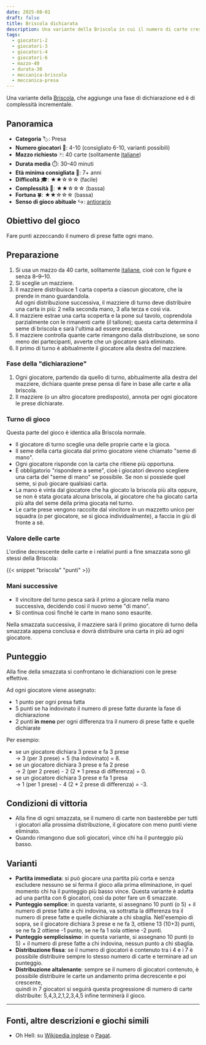 ```yaml
---
date: 2025-08-01
draft: false
title: Briscola dichiarata
description: Una variante della Briscola in cui il numero di carte cresce progressivamente e ad ogni turno i giocatori devono prevedere quante prese faranno, guadagnando o perdendo punti in base all’accuratezza della dichiarazione.
tags:
  - giocatori-2
  - giocatori-3
  - giocatori-4
  - giocatori-6
  - mazzo-40
  - durata-30
  - meccanica-briscola
  - meccanica-presa
---
```


Una variante della [Briscola](/giochi/briscola), che aggiunge una fase di dichiarazione ed è di complessità incrementale.

## Panoramica

- **Categoria** 🏷️: Presa
- **Numero giocatori** 👥: 4-10 (consigliato 6-10, varianti possibili)  
- **Mazzo richiesto** 🃏: 40 carte (solitamente [italiane](/info/dizionario/#italiane))
- **Durata media** ⏱️: 30–40 minuti  
- **Età minima consigliata** 🎂: 7+ anni  
- **Difficoltà** 🎓: ★★☆☆☆ (facile)  
- **Complessità** 🧠: ★★☆☆☆ (bassa)  
- **Fortuna** 🍀: ★★☆☆☆ (bassa)  
- **Senso di gioco abituale** ↪️: [antiorario](/info/dizionario#antiorario)

## Obiettivo del gioco

Fare punti azzeccando il numero di prese fatte ogni mano.

## Preparazione
1. Si usa un mazzo da 40 carte, solitamente [italiane](/info/dizionario/#italiane), cioè con le figure e senza 8–9–10.
1. Si sceglie un mazziere.
1. Il mazziere distribuisce 1 carta coperta a ciascun giocatore, che la prende in mano guardandola.  
    Ad ogni distribuzione successiva, il mazziere di turno deve distribuire una carta in più: 2 nella seconda mano, 3 alla terza e così via.
1. Il mazziere estrae una carta scoperta e la pone sul tavolo, coprendola parzialmente con le rimanenti carte (il tallone); questa carta determina il seme di briscola e sarà l'ultima ad essere pescata.
1. Il mazziere controlla quante carte rimangono dalla distribuzione, se sono meno dei partecipanti, avverte che un giocatore sarà eliminato.
1. Il primo di turno è abitualmente il giocatore alla destra del mazziere.

### Fase della "dichiarazione"

1. Ogni giocatore, partendo da quello di turno, abitualmente alla destra del mazziere, dichiara quante prese pensa di fare in base alle carte e alla briscola.
1. Il mazziere (o un altro giocatore predisposto), annota per ogni giocatore le prese dichiarate.


### Turno di gioco

Questa parte del gioco è identica alla Briscola normale.

- Il giocatore di turno sceglie una delle proprie carte e la gioca.
- Il seme della carta giocata dal primo giocatore viene chiamato "seme di mano".
- Ogni giocatore risponde con la carta che ritiene più opportuna.  
- È obbligatorio "rispondere a seme", cioè i giocatori devono scegliere una carta del "seme di mano" se possibile. Se non si possiede quel seme, si può giocare qualsiasi carta.
- La mano è vinta dal giocatore che ha giocato la briscola più alta oppure, se non è stata giocata alcuna briscola, al giocatore che ha giocato carta più alta del seme della prima giocata nel turno.
- Le carte prese vengono raccolte dal vincitore in un mazzetto unico per squadra (o per giocatore, se si gioca individualmente), a faccia in giù di fronte a sè.

### Valore delle carte

L'ordine decrescente delle carte e i relativi punti a fine smazzata sono gli stessi della Briscola:


{{< snippet "briscola" "punti" >}}

### Mani successive
- Il vincitore del turno pesca sarà il primo a giocare nella mano successiva, decidendo così il nuovo seme "di mano".
- Si continua così finché le carte in mano sono esaurite.

Nella smazzata successiva, il mazziere sarà il primo giocatore di turno della smazzata appena conclusa e dovrà distribuire una carta in più ad ogni giocatore.

## Punteggio

Alla fine della smazzata si confrontano le dichiarazioni con le prese effettive.  

Ad ogni giocatore viene assegnato:

- 1 punto per ogni presa fatta
- 5 punti se ha indovinato il numero di prese fatte durante la fase di dichiarazione
- 2 punti **in meno** per ogni differenza tra il numero di prese fatte e quelle dichiarate

Per esempio:
- se un giocatore dichiara 3 prese e fa 3 prese  
    → 3 (per 3 prese) + 5 (ha indovinato) = 8.
- se un giocatore dichiara 3 prese e fa 2 prese  
    → 2 (per 2 prese) - 2 (2 * 1 presa di differenza) = 0.
- se un giocatore dichiara 3 prese e fa 1 presa  
    → 1 (per 1 prese) - 4 (2 * 2 prese di differenza) = -3.

## Condizioni di vittoria
- Alla fine di ogni smazzata, se il numero di carte non basterebbe per tutti i giocatori alla prossima distribuzione, il giocatore con meno punti viene eliminato.
- Quando rimangono due soli giocatori, vince chi ha il punteggio più basso.

## Varianti

- **Partita immediata**: si può giocare una partita più corta e senza escludere nessuno se si ferma il gioco alla prima eliminazione, in quel momento chi ha il punteggio più basso vince.
    Questa variante è adatta ad una partita con 6 giocatori, così da poter fare un 6 smazzate.
- **Punteggio semplice**: in questa variante, si assegnano 10 punti (o 5) + il numero di prese fatte a chi indovina, va sottratta la differenza tra il numero di prese fatte e quelle dichiarate a chi sbaglia.
    Nell'esempio di sopra, se il giocatore dichiara 3 prese e ne fa 3, ottiene 13 (10+3) punti, se ne fa 2 ottiene -1 punto, se ne fa 1 sola ottiene -2 punti.
- **Punteggio semplicissimo**: in questa variante, si assegnano 10 punti (o 5) + il numero di prese fatte a chi indovina, nessun punto a chi sbaglia.
- **Distribuzione fissa**: se il numero di giocatori è contenuto tra i 4 e i 7 è possibile distribuire sempre lo stesso numero di carte e terminare ad un punteggio.
- **Distribuzione altalenante**: sempre se il numero di giocatori contenuto, è possibile distribuire le carte un andamento prima decrescente e poi crescente,  
  quindi in 7 giocatori si seguirà questa progressione di numero di carte distribuite: 5,4,3,2,1,2,3,4,5 infine terminerà il gioco.

---

## Fonti, altre descrizioni e giochi simili

- Oh Hell: su  [Wikipedia inglese](https://en.wikipedia.org/wiki/Oh_hell) o [Pagat](https://www.pagat.com/exact/ohhell.html).
